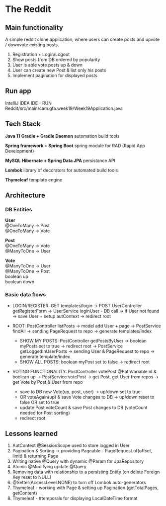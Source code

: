 # The Reddit

## Main functionality
A simple reddit clone application, where users can create posts and upvote / downvote existing posts.

1. Registration + Login/Logout
2. Show posts from DB ordered by popularity
3. User is able vote posts up & down
4. User can create new Post & list only his posts
5. Implement pagination for displayed posts


## Run app
IntelliJ IDEA IDE - RUN Reddit/src/main/cam.gfa.week19/Week19Application.java

## Tech Stack
**Java 11**
**Gradle + Gradle Daemon**
automation build tools

**Spring framework + Spring Boot**
spring module for RAD (Rapid App Development)

**MySQL**
**Hibernate + Spring Data JPA**
persistance API

**Lombok**
library of decorators for automated build tools

**Thymeleaf**
template engine


## Architecture
### DB Entities
**User**\
@OneToMany -> Post\
@OneToMany -> Vote

**Post**\
@OneToMany -> Vote\
@ManyToOne -> User

**Vote**\
@ManyToOne -> User\
@ManyToOne -> Post\
boolean up\
boolean down

### Basic data flows
* LOGIN/REGISTER: GET templates/login -> POST UserController getRegisterForm -> UserService loginUser - DB call 
-> if User not found -> save User + setup autContext -> redirect root

* ROOT: PostController listPosts ->  model add User + page -> PostService findAll -> sending PageRequest to repo -> generate templates/index
    - SHOW MY POSTS: PostController getPostsByUser -> boolean myPosts set to true -> redirect root -> PostService getLoggedInUserPosts
      -> sending User & PageRequest to repo -> generate template/index
    - SHOW ALL POSTS: boolean myPost set to false -> redirect root

* VOTING FUNCTIONALITY: PostController votePost @PathVariable id & boolean up ->  PostService votePost -> get Post, get User from repos
-> get Vote by Post & User from repo
    - save to DB new Vote(up, post, user) -> up/down set to true
    - OR voteAgain(up) & save Vote changes to DB -> up/down reset to false OR set to true
    - update Post voteCount & save Post changes to DB (voteCount needed for Post sorting)
    - redirect root


## Lessons learned  
1. AutContext @SessionScope used to store logged in User
2. Pagination & Sorting -> providing Pageable - PageRequest.of(offset, limit) & returning Page
3. Writing native @Query with dynamic @Param for JpaRepository
4. Atomic @Modifying update @Query 
5. Removing data with relationship to a persisting Entity (on delete Foreign Key reset to NULL)
6. @Setter(AccessLevel.NONE) to turn off Lombok auto-generators
7. Thymeleaf - working with Page & setting up Pagination (getTotalPages, getContent)
8. Thymeleaf - #temporals for displaying LocalDateTime format
